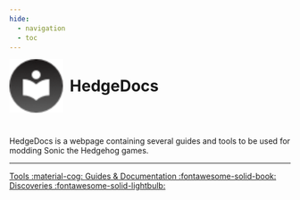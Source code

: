```yaml
---
hide:
  - navigation
  - toc
---
```

<style>
  .md-content__button {
    display: none;
  }
</style>

<div>
  <img width="96" style="vertical-align: middle" src="/assets/images/favicon.png">
  <h1 style="padding: 0 0 0 0.3em; display: inline; vertical-align: middle; font-weight: bold;">HedgeDocs</h1>
  <p style="padding-top: 2em"> HedgeDocs is a webpage containing several guides and tools to be used for modding Sonic the Hedgehog games.</p>
  <hr>
</div>

<a class="md-button md-button--primary" href="tools/" style="text-align: center; width: 17em">
  Tools :material-cog:
</a>

<a class="md-button md-button--primary" href="guides/" style="text-align: center; width: 17em">
  Guides & Documentation :fontawesome-solid-book:
</a>

<a class="md-button md-button--primary" href="discoveries/" style="text-align: center; width: 17em">
  Discoveries :fontawesome-solid-lightbulb:
</a>